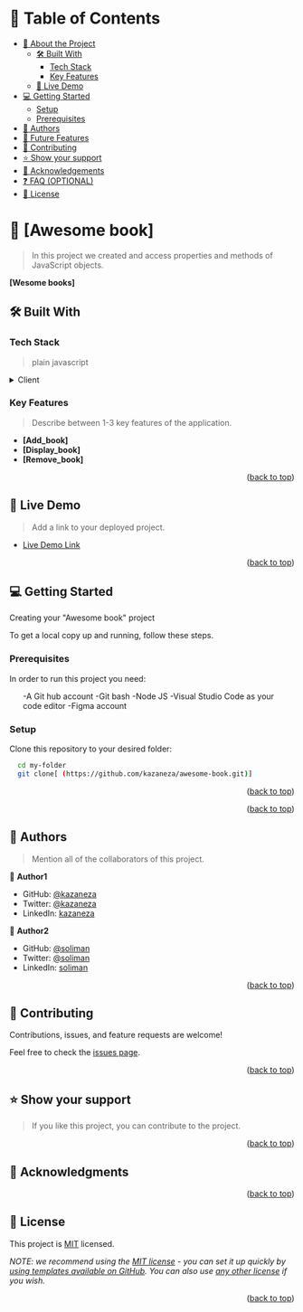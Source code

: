 <a name="readme-top"></a>


<!-- TABLE OF CONTENTS -->

# 📗 Table of Contents

- [📖 About the Project](#about-project)
  - [🛠 Built With](#built-with)
    - [Tech Stack](#tech-stack)
    - [Key Features](#key-features)
  - [🚀 Live Demo](#live-demo)
- [💻 Getting Started](#getting-started)
  - [Setup](#setup)
  - [Prerequisites](#prerequisites)
- [👥 Authors](#authors)
- [🔭 Future Features](#future-features)
- [🤝 Contributing](#contributing)
- [⭐️ Show your support](#support)
- [🙏 Acknowledgements](#acknowledgements)
- [❓ FAQ (OPTIONAL)](#faq)
- [📝 License](#license)

<!-- PROJECT DESCRIPTION -->

# 📖 [Awesome book] <a name="about-project"></a>

> In this project we created and access properties and methods of JavaScript objects.

**[Wesome books]**

## 🛠 Built With <a name="built-with"></a>

### Tech Stack <a name="tech-stack"></a>

> plain javascript

<details>
  <summary>Client</summary>
</details>

<!-- Features -->

### Key Features <a name="key-features"></a>

> Describe between 1-3 key features of the application.

- **[Add_book]**
- **[Display_book]**
- **[Remove_book]**

<p align="right">(<a href="#readme-top">back to top</a>)</p>

<!-- LIVE DEMO -->

## 🚀 Live Demo <a name="live-demo"></a>

> Add a link to your deployed project.

- [Live Demo Link](https://kazaneza.github.io/awesome-book/)

<p align="right">(<a href="#readme-top">back to top</a>)</p>

<!-- GETTING STARTED -->

## 💻 Getting Started <a name="getting-started"></a>

Creating your "Awesome book" project

To get a local copy up and running, follow these steps.

### Prerequisites

In order to run this project you need:
<ul>
-A Git hub account
-Git bash
-Node JS
-Visual Studio Code as your code editor
-Figma account
</ul> 

### Setup

Clone this repository to your desired folder:

```sh
  cd my-folder
  git clone[ (https://github.com/kazaneza/awesome-book.git)]
```

<p align="right">(<a href="#readme-top">back to top</a>)</p>
 

<p align="right">(<a href="#readme-top">back to top</a>)</p>

<!-- AUTHORS -->

## 👥 Authors <a name="authors"></a>

> Mention all of the collaborators of this project.

👤 **Author1**

- GitHub: [@kazaneza](https://github.com/githubhandle)
- Twitter: [@kazaneza](https://twitter.com/twitterhandle)
- LinkedIn: [kazaneza](https://linkedin.com/in/linkedinhandle)

👤 **Author2**

- GitHub: [@soliman](https://github.com/githubhandle)
- Twitter: [@soliman](https://twitter.com/twitterhandle)
- LinkedIn: [soliman](https://linkedin.com/in/linkedinhandle)

<p align="right">(<a href="#readme-top">back to top</a>)</p>

<!-- CONTRIBUTING -->

## 🤝 Contributing <a name="contributing"></a>

Contributions, issues, and feature requests are welcome!

Feel free to check the [issues page](../../issues/).

<p align="right">(<a href="#readme-top">back to top</a>)</p>

<!-- SUPPORT -->

## ⭐️ Show your support <a name="support"></a>

> If you like this project, you can contribute to the project.


<p align="right">(<a href="#readme-top">back to top</a>)</p>

<!-- ACKNOWLEDGEMENTS -->

## 🙏 Acknowledgments <a name="acknowledgements"></a>

<p align="right">(<a href="#readme-top">back to top</a>)</p>

<!-- FAQ (optional) -->



<!-- LICENSE -->

## 📝 License <a name="license"></a>

This project is [MIT](./LICENSE) licensed.

_NOTE: we recommend using the [MIT license](https://choosealicense.com/licenses/mit/) - you can set it up quickly by [using templates available on GitHub](https://docs.github.com/en/communities/setting-up-your-project-for-healthy-contributions/adding-a-license-to-a-repository). You can also use [any other license](https://choosealicense.com/licenses/) if you wish._

<p align="right">(<a href="#readme-top">back to top</a>)</p>

